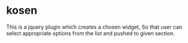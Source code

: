 kosen
=====

This is a jquery plugin which creates a chosen widget, So that user can select appropriate options from the list and pushed to given section.
